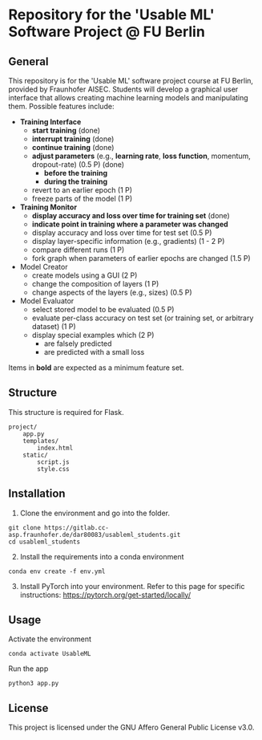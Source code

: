 # Repository for the 'Usable ML' Software Project @ FU Berlin

## General
This repository is for the 'Usable ML' software project course at FU Berlin, provided by Fraunhofer AISEC.
Students will develop a graphical user interface that allows creating machine learning models and manipulating them. Possible features include:
- **Training Interface**
  - **start training** (done)
  - **interrupt training** (done)
  - **continue training** (done)
  - **adjust parameters** (e.g., **learning rate**, **loss function**, momentum, dropout-rate) (0.5 P) (done)
    - **before the training** 
    - **during the training**
  - revert to an earlier epoch (1 P)
  - freeze parts of the model (1 P)
- **Training Monitor**
  - **display accuracy and loss over time for training set** (done)
  - **indicate point in training where a parameter was changed**
  - display accuracy and loss over time for test set (0.5 P)
  - display layer-specific information (e.g., gradients) (1 - 2 P)
  - compare different runs (1 P)
  - fork graph when parameters of earlier epochs are changed (1.5 P)
- Model Creator
  - create models using a GUI (2 P)
  - change the composition of layers (1 P)
  - change aspects of the layers (e.g., sizes) (0.5 P)
- Model Evaluator
  - select stored model to be evaluated (0.5 P)
  - evaluate per-class accuracy on test set (or training set, or arbitrary dataset) (1 P)
  - display special examples which (2 P)
    - are falsely predicted
    - are predicted with a small loss

Items in **bold** are expected as a minimum feature set.

## Structure
This structure is required for Flask.
```
project/
    app.py
    templates/
        index.html
    static/
        script.js
        style.css
```

## Installation
1. Clone the environment and go into the folder.
```
git clone https://gitlab.cc-asp.fraunhofer.de/dar80083/usableml_students.git
cd usableml_students
```
2. Install the requirements into a conda environment
```
conda env create -f env.yml
```
3. Install PyTorch into your environment.
Refer to this page for specific instructions: https://pytorch.org/get-started/locally/

## Usage
Activate the environment
```
conda activate UsableML
````
Run the app
```
python3 app.py
```

## License
This project is licensed under the GNU Affero General Public License v3.0. 
